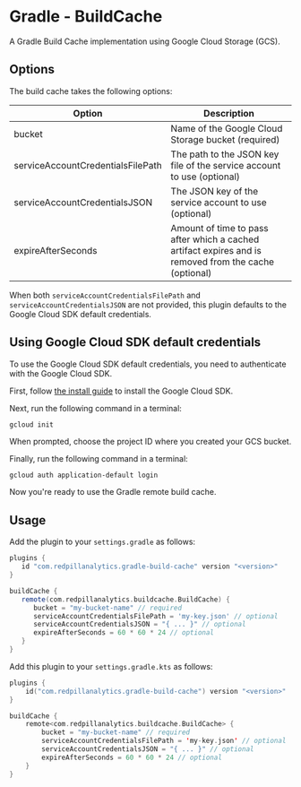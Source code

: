 # Gradle - BuildCache

A Gradle Build Cache implementation using Google Cloud Storage (GCS).

## Options

The build cache takes the following options:

| Option                            | Description                                                                                           |
| --------------------------------- | ----------------------------------------------------------------------------------------------------- |
| bucket                            | Name of the Google Cloud Storage bucket (required)                                                    |
| serviceAccountCredentialsFilePath | The path to the JSON key file of the service account to use (optional)                                |
| serviceAccountCredentialsJSON     | The JSON key of the service account to use (optional)                                                 |
| expireAfterSeconds                | Amount of time to pass after which a cached artifact expires and is removed from the cache (optional) |

When both `serviceAccountCredentialsFilePath` and `serviceAccountCredentialsJSON` are not provided,
this plugin defaults to the Google Cloud SDK default credentials.

## Using Google Cloud SDK default credentials

To use the Google Cloud SDK default credentials, you need to authenticate with the Google Cloud SDK.

First, follow [the install guide](https://cloud.google.com/sdk/docs/install) to install the Google Cloud SDK.

Next, run the following command in a terminal:

```bash
gcloud init
```

When prompted, choose the project ID where you created your GCS bucket.

Finally, run the following command in a terminal:

```
gcloud auth application-default login
```

Now you're ready to use the Gradle remote build cache.

## Usage

Add the plugin to your `settings.gradle` as follows:

```groovy
plugins {
   id "com.redpillanalytics.gradle-build-cache" version "<version>"
}

buildCache {
   remote(com.redpillanalytics.buildcache.BuildCache) {
      bucket = "my-bucket-name" // required
      serviceAccountCredentialsFilePath = 'my-key.json' // optional
      serviceAccountCredentialsJSON = "{ ... }" // optional
      expireAfterSeconds = 60 * 60 * 24 // optional
   }
}
```

Add this plugin to your `settings.gradle.kts` as follows:

```kotlin
plugins {
    id("com.redpillanalytics.gradle-build-cache") version "<version>"
}

buildCache {
    remote<com.redpillanalytics.buildcache.BuildCache> {
        bucket = "my-bucket-name" // required
        serviceAccountCredentialsFilePath = 'my-key.json' // optional
        serviceAccountCredentialsJSON = "{ ... }" // optional
        expireAfterSeconds = 60 * 60 * 24 // optional
    }
}
```

